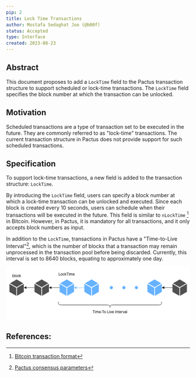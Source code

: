 ```yaml
---
pip: 2
title: Lock Time Transactions
author: Mostafa Sedaghat Joo (@b00f)
status: Accepted
type: Interface
created: 2023-08-23
---
```


## Abstract

This document proposes to add a `LockTime` field to the Pactus transaction structure to
support scheduled or lock-time transactions.
The `LockTime` field specifies the block number at which the transaction can be unlocked.

## Motivation

Scheduled transactions are a type of transaction set to be executed in the future.
They are commonly referred to as "lock-time" transactions.
The current transaction structure in Pactus does not provide support for such scheduled transactions.

## Specification

To support lock-time transactions, a new field is added to the transaction structure: `LockTime`.

By introducing the `LockTime` field, users can specify a block number at which a lock-time transaction can be unlocked and executed.
Since each block is created every 10 seconds, users can schedule when their transactions will be executed in the future.
This field is similar to `nLockTime` [^1] in Bitcoin.
However, in Pactus, it is mandatory for all transactions, and it only accepts block numbers as input.

In addition to the `LockTime`, transactions in Pactus have a "Time-to-Live Interval"[^2],
which is the number of blocks that a transaction may remain unprocessed in the transaction pool before being discarded.
Currently, this interval is set to 8640 blocks, equating to approximately one day.

![PIP-2 - LockTime and TTL](../assets/pip-2/locktime-ttl.png)

## References:

[^1]: [Bitcoin transaction format](https://en.bitcoin.it/wiki/Protocol_documentation#tx)
[^2]: [Pactus consensus parameters](https://pactus.org/learn/consensus/parameters/)
